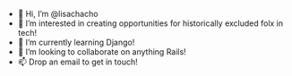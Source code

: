 - 👋 Hi, I’m @lisachacho
- 👀 I’m interested in creating opportunities for historically excluded folx in tech!
- 🌱 I’m currently learning Django!
- 💞️ I’m looking to collaborate on anything Rails!
- 📫 Drop an email to get in touch!
